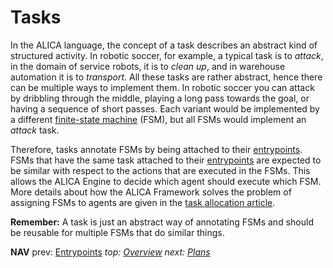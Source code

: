 # Tasks

In the ALICA language, the concept of a task describes an abstract kind of structured activity. In robotic soccer, for example, a typical task is to *attack*, in the domain of service robots, it is to *clean up*, and in warehouse automation it is to *transport*. All these tasks are rather abstract, hence there can be multiple ways to implement them. In robotic soccer you can attack by dribbling through the middle, playing a long pass towards the goal, or having a sequence of short passes. Each variant would be implemented by a different [finite-state machine](finite-state_machines.md) (FSM), but all FSMs would implement an *attack* task.

Therefore, tasks annotate FSMs by being attached to their [entrypoints](entrypoints.md). FSMs that have the same task attached to their [entrypoints](entrypoints.md) are expected to be similar with respect to the actions that are executed in the FSMs. This allows the ALICA Engine to decide which agent should execute which FSM. More details about how the ALICA Framework solves the problem of assigning FSMs to agents are given in the [task allocation article](task_allocation.md). 

**Remember:** A task is just an abstract way of annotating FSMs and should be reusable for multiple FSMs that do similar things.

**NAV** prev: [Entrypoints](entrypoints.md) *top: [Overview](README.md)* *next: [Plans](plans.md)*